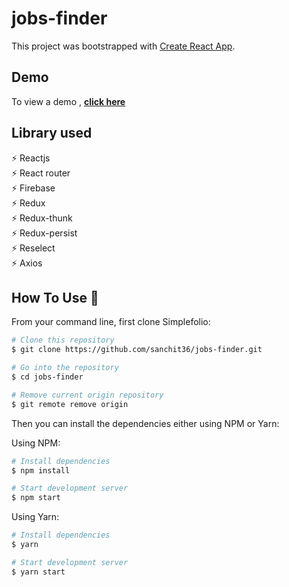 # jobs-finder

This project was bootstrapped with [Create React App](https://github.com/facebook/create-react-app).

## Demo

To view a demo , **[click here](https://job-finder-sanchit36.netlify.app/)**

## Library used

⚡️ Reactjs\
⚡️ React router\
⚡️ Firebase\
⚡️ Redux\
⚡️ Redux-thunk\
⚡️ Redux-persist\
⚡️ Reselect\
⚡️ Axios

## How To Use 🔧

From your command line, first clone Simplefolio:

```bash
# Clone this repository
$ git clone https://github.com/sanchit36/jobs-finder.git

# Go into the repository
$ cd jobs-finder

# Remove current origin repository
$ git remote remove origin
```

Then you can install the dependencies either using NPM or Yarn:

Using NPM:

```bash
# Install dependencies
$ npm install

# Start development server
$ npm start
```

Using Yarn:

```bash
# Install dependencies
$ yarn

# Start development server
$ yarn start
```
